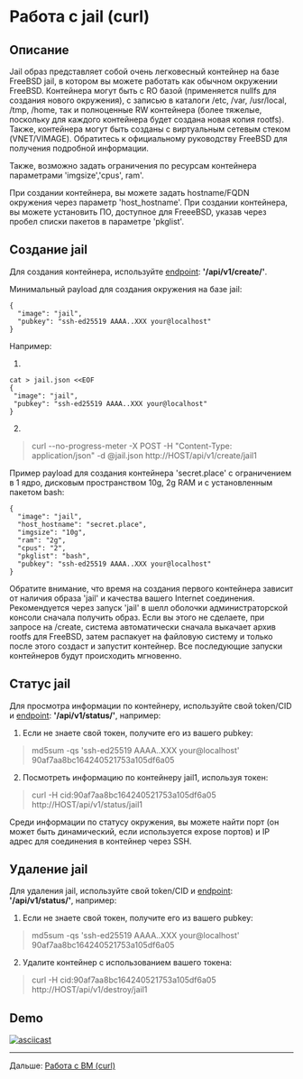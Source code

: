 # Работа с jail (curl)

## Описание

Jail образ представляет собой очень легковесный контейнер на базе FreeBSD jail, в котором вы можете работать как обычном окружении FreeBSD.
Контейнера могут быть с RO базой (применяется nullfs для создания нового окружения), с записью в каталоги /etc, /var, /usr/local, /tmp, /home, так и полноценные RW контейнера (более тяжелые, поскольку для
каждого контейнера будет создана новая копия rootfs). Также, контейнера могут быть созданы с виртуальным сетевым стеком (VNET/VIMAGE). Обратитесь к официальному руководству FreeBSD для получения подробной информации.

Также, возможно задать ограничения по ресурсам контейнера параметрами 'imgsize','cpus', ram'.

При создании контейнера, вы можете задать hostname/FQDN окружения через параметр 'host_hostname'.
При создании контейнера, вы можете установить ПО, доступное для FreeeBSD, указав через пробел списки пакетов в параметре 'pkglist'.

## Создание jail

Для создания контейнера, используйте [endpoint](api.md): **'/api/v1/create/'**.

Минимальный payload для создания окружения на базе jail:

```
{
  "image": "jail",
  "pubkey": "ssh-ed25519 AAAA..XXX your@localhost"
}
```

Например:

1)
```
cat > jail.json <<EOF
{
 "image": "jail",
 "pubkey": "ssh-ed25519 AAAA..XXX your@localhost"
}
```

2)
> curl --no-progress-meter -X POST -H "Content-Type: application/json" -d @jail.json http://HOST/api/v1/create/jail1

Пример payload для создания контейнера 'secret.place' с ограничением в 1 ядро, дисковым пространством 10g, 2g RAM и с установленным пакетом bash:
```
{
  "image": "jail",
  "host_hostname": "secret.place",
  "imgsize": "10g",
  "ram": "2g",
  "cpus": "2",
  "pkglist": "bash",
  "pubkey": "ssh-ed25519 AAAA..XXX your@localhost"
}

```

Обратите внимание, что время на создания первого контейнера зависит от наличия образа 'jail' и качества вашего Internet соединения. 
Рекомендуется через запуск 'jail' в  шелл оболочки администраторской консоли сначала получить образ. Если вы этого не сделаете, при запросе на /create,
система автоматически сначала выкачает архив rootfs для FreeBSD, затем распакует на файловую систему и только после этого создаст и запустит контейнер. 
Все последующие запуски контейнеров будут происходить мгновенно.


## Статус jail

Для просмотра информации по контейнеру, используйте свой token/CID и [endpoint](api.md): **'/api/v1/status/'**, например:

1) Если не знаете свой токен, получите его из вашего pubkey:
>  md5sum -qs 'ssh-ed25519 AAAA..XXX your@localhost'
> 90af7aa8bc164240521753a105df6a05

2) Посмотреть информацию по контейнеру jail1, используя токен:
> curl -H cid:90af7aa8bc164240521753a105df6a05 http://HOST/api/v1/status/jail1

Среди информации по статусу окружения, вы можете найти порт (он может быть динамический, если используется expose портов) и IP адрес для соединения в контейнер через SSH.


## Удаление jail

Для удаления jail, используйте свой token/CID и [endpoint](api.md): **'/api/v1/status/'**, например:

1) Если не знаете свой токен, получите его из вашего pubkey:
>  md5sum -qs 'ssh-ed25519 AAAA..XXX your@localhost'
> 90af7aa8bc164240521753a105df6a05

2) Удалите контейнер с использованием вашего токена:
> curl -H cid:90af7aa8bc164240521753a105df6a05 http://HOST/api/v1/destroy/jail1

## Demo

[![asciicast](https://asciinema.org/a/492182.svg)](https://asciinema.org/a/492182)

---

Дальше: [Работа с ВМ (curl)](bhyve_curl.md)

